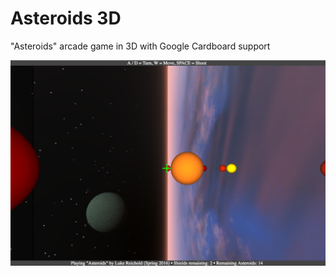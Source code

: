 # Asteroids 3D
"Asteroids" arcade game in 3D with Google Cardboard support

![Asteroids 3D](https://github.com/lukereichold/Asteroids-3D/blob/master/screenshot.png)
